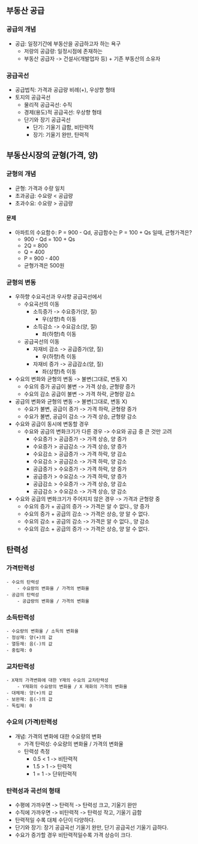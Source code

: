## 부동산 공급
### 공급의 개념
- 공급: 일정기간에 부동산을 공급하고자 하는 욕구
    - 저량의 공급량: 일정시점에 존재하는
    - 부동산 공급자 -> 건설사(개발업자 등) + 기존 부동산의 소유자
### 공급곡선
- 공급법칙: 가격과 공급량 비례(+), 우상향 형태
- 토지의 공급곡선 
    - 물리적 공급곡선: 수직
    - 경제(용도)적 공급곡선: 우상향 형태
    - 단기와 장기 공급곡선
        - 단기: 기울기 급함, 비탄력적
        - 장기: 기울기 완만, 탄력적

## 부동산시장의 균형(가격, 양)
### 균형의 개념
- 균형: 가격과 수량 일치
- 초과공급: 수요량 < 공급량
- 초과수요: 수요량 > 공급량
#### 문제
- 아파트의 수요함수: P = 900 - Qd, 공급함수는 P = 100 + Qs 일때, 균형가격은?
    - 900 - Qd = 100 + Qs
    - 2Q = 800
    - Q = 400
    - P = 900 - 400
    - 균형가격은 500원
### 균형의 변동
- 우하향 수요곡선과 우사향 공급곡선에서
    - 수요곡선의 이동
        - 소득증가 -> 수요증가(양, 질)
            - 우(상향)측 이동
        - 소득감소 -> 수요감소(양, 질)
            - 좌(하향)측 이동
    - 공급곡선의 이동
        - 자재비 감소 -> 공급증가(양, 질)
            - 우(하향)측 이동
        - 자재비 증가 -> 공급감소(양, 질)
            - 좌(상향)측 이동
- 수요의 변화와 균형의 변동 -> 불변(그대로, 변동 X)
    - 수요의 증가 공급이 불변 -> 가격 상승, 균형량 증가
    - 수요의 감소 공급이 불변 -> 가격 하락, 균형량 감소
- 공급의 변화와 균형의 변동 -> 불변(그대로, 변동 X)
    - 수요가 불변, 공급이 증가 -> 가격 하락, 균형량 증가
    - 수요가 불변, 공급이 감소 -> 가격 상승, 균형량 감소
- 수요와 공급이 동시에 변동할 경우
    - 수요와 공급의 변화크기가 다른 경우 -> 수요와 공급 중 큰 것만 고려
        - 수요증가 > 공급증가 -> 가격 상승, 양 증가
        - 수요증가 > 공급감소 -> 가격 상승, 양 증가
        - 수요감소 > 공급증가 -> 가격 하락, 양 감소
        - 수요감소 > 공급감소 -> 가격 하락, 양 감소
        - 공급증가 > 수요증가 -> 가격 하락, 양 증가
        - 공급증가 > 수요감소 -> 가격 하락, 양 증가
        - 공급감소 > 수요증가 -> 가격 상승, 양 감소
        - 공급감소 > 수요감소 -> 가격 상승, 양 감소
- 수요와 공급의 변화크기가 주어지지 않은 경우 -> 가격과 균형량 중
    - 수요의 증가 + 공급의 증가 -> 가격은 알 수 없다., 양 증가
    - 수요의 증가 + 공급의 감소 -> 가격은 상승, 양 알 수 없다.
    - 수요의 감소 + 공급의 감소 -> 가격은 알 수 없다., 양 감소
    - 수요의 감소 + 공급의 증가 -> 가격은 상승, 양 알 수 없다.

## 탄력성
### 가격탄력성
    - 수요의 탄력성
        - 수요량의 변화율 / 가격의 변화율
    - 공급의 탄력성
        - 공급량의 변화율 / 가격의 변화율
### 소득탄력성
    - 수요량의 변화율 / 소득의 변화율
    - 정상재: 양(+)의 값
    - 열등재: 음(-)의 값
    - 중립재: 0
### 교차탄력성
    - X재의 가격변화에 대한 Y재의 수요의 교차탄력성
        - Y재화의 수요량의 변화율 / X 재화의 가격의 변화율
    - 대체재: 양(+)의 값
    - 보완재: 음(-)의 값
    - 독립재: 0
### 수요의 (가격)탄력성
- 개념: 가격의 변화에 대한 수요량의 변화
    - 가격 탄력성: 수요량의 변화율 / 가격의 변화율
    - 탄력성 측정
        - 0.5 < 1 -> 비탄력적
        - 1.5 > 1 -> 탄력적
        - 1 = 1  -> 단위탄력적
### 탄력성과 곡선의 형태
- 수평에 가까우면 -> 탄력적 -> 탄력성 크고, 기울기 완만
- 수직에 가까우면 -> 비탄력적 -> 탄력성 작고, 기울기 급함
- 탄력적일 수록 대체 수단이 다양하다.
- 단기와 장기: 장기 공급곡선 기울기 완만, 단기 공급곡선 기울기 급하다.
- 수요가 증가할 경우 비탄력적일수록 가격 상승이 크다.